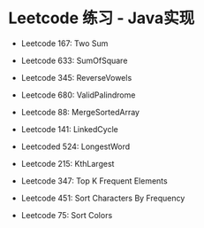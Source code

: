 # Leetcode 练习 - Java实现

- Leetcode 167: Two Sum

- Leetcode 633: SumOfSquare

- Leetcode 345: ReverseVowels

- Leetcode 680: ValidPalindrome

- Leetcode 88: MergeSortedArray

- Leetcode 141: LinkedCycle

- Leetcoded 524: LongestWord

- Leetcode 215: KthLargest

- Leetcode 347: Top K Frequent Elements

- Leetcode 451: Sort Characters By Frequency

- Leetcode 75: Sort Colors